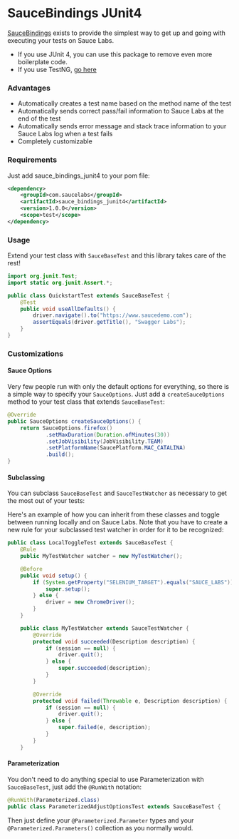 # SauceBindings JUnit4

[SauceBindings](https://opensource.saucelabs.com/sauce_bindings/) exists to provide the simplest way to get up and
going with executing your tests on Sauce Labs. 

* If you use JUnit 4, you can use this package to remove even more boilerplate code.
* If you use TestNG, [go here](https://github.com/saucelabs/sauce_bindings/tree/main/java/testng)

### Advantages

* Automatically creates a test name based on the method name of the test
* Automatically sends correct pass/fail information to Sauce Labs at the end of the test
* Automatically sends error message and stack trace information to your Sauce Labs log when a test fails
* Completely customizable

### Requirements
Just add sauce_bindings_junit4 to your pom file:

```xml
<dependency>
    <groupId>com.saucelabs</groupId>
    <artifactId>sauce_bindings_junit4</artifactId>
    <version>1.0.0</version>
    <scope>test</scope>
</dependency>
```

### Usage
Extend your test class with `SauceBaseTest` and this library takes care of the rest!
```java
import org.junit.Test;
import static org.junit.Assert.*;

public class QuickstartTest extends SauceBaseTest {
    @Test
    public void useAllDefaults() {
        driver.navigate().to("https://www.saucedemo.com");
        assertEquals(driver.getTitle(), "Swagger Labs");
    }
}
```

### Customizations

#### Sauce Options
Very few people run with only the default options for everything, so there is a simple way
to specify your `SauceOptions`. Just add a `createSauceOptions` method to your test class that
extends `SauceBaseTest`:
```java
@Override
public SauceOptions createSauceOptions() {
    return SauceOptions.firefox()
            .setMaxDuration(Duration.ofMinutes(30))
            .setJobVisibility(JobVisibility.TEAM)
            .setPlatformName(SaucePlatform.MAC_CATALINA)
            .build();
}
```

#### Subclassing
You can subclass `SauceBaseTest` and `SauceTestWatcher` as necessary to get the most out of your tests:

Here's an example of how you can inherit from these classes and toggle between running locally and on Sauce Labs.
Note that you have to create a new rule for your subclassed test watcher in order for it to be recognized:
```java
public class LocalToggleTest extends SauceBaseTest {
    @Rule
    public MyTestWatcher watcher = new MyTestWatcher();

    @Before
    public void setup() {
        if (System.getProperty("SELENIUM_TARGET").equals("SAUCE_LABS")) {
            super.setup();
        } else {
            driver = new ChromeDriver();
        }
    }

    public class MyTestWatcher extends SauceTestWatcher {
        @Override
        protected void succeeded(Description description) {
            if (session == null) {
                driver.quit();
            } else {
                super.succeeded(description);
            }
        }

        @Override
        protected void failed(Throwable e, Description description) {
            if (session == null) {
                driver.quit();
            } else {
                super.failed(e, description);
            }
        }
    }
```

#### Parameterization
You don't need to do anything special to use Parameterization with `SauceBaseTest`, just add the `@RunWith` notation:
```java
@RunWith(Parameterized.class)
public class ParameterizedAdjustOptionsTest extends SauceBaseTest {
```

Then just define your `@Parameterized.Parameter` types and your `@Parameterized.Parameters()` collection as you
normally would.